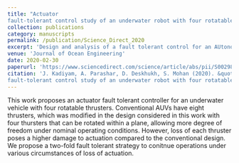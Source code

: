 ```yaml
---
title: "Actuator
fault-tolerant control study of an underwater robot with four rotatable thrusters"
collection: publications
category: manuscripts
permalink: /publication/Science_Direct_2020
excerpt: 'Design and analysis of a fault tolerant control for an AUtonomous Underwater Vehicle (AUV) with four rotatable thrusters'
venue: 'Journal of Ocean Engineering'
date: 2020-02-30
paperurl: 'https://www.sciencedirect.com/science/article/abs/pii/S0029801820300135'
citation: 'J. Kadiyam, A. Parashar, D. Deskhukh, S. Mohan (2020). &quot;Actuator
fault-tolerant control study of an underwater robot with four rotatable thrusters.&quot; <i>Journal of Ocean Engineering, Science Direct, 2020</i>.'
---
```


This work proposes an actuator fault tolerant controller for an underwater vehicle with four rotatable thrusters. Conventional AUVs have eight thrusters, which was modified in the design considered in this work with four thursters that can be rotated within a plane, allowing more degree of freedom under nominal operating conditions. However, loss of each thruster poses a higher damage to actuation compared to the conventional design. We propose a two-fold fault tolerant strategy to conitnue operations under various circumstances of loss of actuation. 